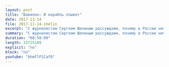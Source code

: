 ```yaml
---
layout: post
title: "Вавилон: И корабль плывет"
date: 2017-11-14
file: 2017-11-14-shelin
excerpt: "С журналистом Сергеем Шелиным рассуждаем, почему в России ничего не меняется и что вообще может измениться"
summary: "С журналистом Сергеем Шелиным рассуждаем, почему в России ничего не меняется и что вообще может измениться"
duration: "00:58:00"
length: 33725109
explicit: "no"
block: "no"
youtube: "bhmflP1Caf8"
---
```

